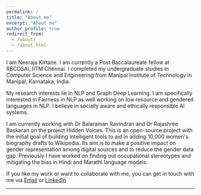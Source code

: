 ```yaml
---
permalink: /
title: "About me"
excerpt: "About me"
author_profile: true
redirect_from: 
  - /about/
  - /about.html
---
```

I am Neeraja Kirtane. I am currently a Post Baccalaureate fellow at RBCDSAI, IITM Chennai. I completed my undergraduate studies in Computer Science and Engineering from Manipal Institute of Technology in Manipal, Karnataka, India.
<br>

My research interests lie in NLP and Graph Deep Learning. I am specifically interested in Fairness in NLP as well working on low resource and gendered languages in NLP. I believe in socially aware and ethically responsible AI systems. 
<br>

I am currently working with Dr Balaraman Ravindran and Dr Rajashree Baskaran on the project Hidden Voices. This is an open-source project with the initial goal of building intelligent tools to aid in adding 10,000 women's biography drafts to Wikipedia. Its aim is to make a positive impact on gender representation among digital sources and to reduce the gender data gap. Previously I have worked on finding out occupational stereotypes and mitigating the bias in Hindi and Marathi language models.

If you like my work or want to collaborate with me, you can get in touch with me via [Email](kirtane.neeraja@gmail.com) or [LinkedIn](https://www.linkedin.com/in/neeraja-kirtane-16353b2a/)

<!-- I am Neeraja Kirtane, a final year undergrad student at Manipal Institute of Technology, Manipal. Currently I am interning at the Robert Bosch Centre for Data Science and Artifical Intelligence(RBCDSAI) at IIT Chennai, where I am working on graph DL. I am very passionate about Technology and Maths and love to learn new things. Previously I have worked on finding and mitigating gender bias from text data. I have specifically worked in Hindi and Marathi languages to address this gender bias issue. I strongly believe that technology should not be just restricted to English speakers and should be available to all. Also, these systems should be free from bias of all forms. \
If you like my work or want to collaborate with me, you can get in touch with me via [Email](kirtane.neeraja@gmail.com) or [LinkedIn](https://www.linkedin.com/in/neeraja-kirtane-16353b2a/) -->

<!-- Hello, I'm am currently a student at [Georgia Institute of Technology](https://www.gatech.edu/) pursuing my [MS in Computer Science](https://www.cc.gatech.edu/degree-programs/master-science-computer-science). I completed my undergraduate studies in Computer and Communication Engineering at [Manipal Institute of Technology](https://manipal.edu/mit.html) in Manipal, Karnataka, India. 
<br>

My research interests are in the field of Computer Vision, Continual Learning, Zero-Shot Learning, Semi/Self-supervised Learning and NLP. Solving deep learning problems using a limited (ideally zero) amount of data is what piques my interest. 
<br>

Prior to this I have worked as a research assistant at the Aritificial Intelligence and Robotics Lab, Indian Institute of Science, Bangalore, India in the field of Continual Zero-Shot Learning. I have also worked as a AI Developer at Project MANAS working on their self-driving car and later as a AI Researcher at Research Society Manipal where I primarily worked in developing AI solutions in low resource scenarios. 
<br>

During my free time I try to stream research paper explanations on my [YouTube channel](https://youtube.com/c/SahilKhose). 
The [Talks section](https://sahilkhose.github.io/talks/) include the explanations presented by me.
The [Feed section](https://sahilkhose.github.io/feed/) **[New]** includes some of the ideas I find interesting across the web. 
<br>

I am always open to research collaborations, so if you want to discuss projects that I have worked on or a potential collaboration, feel free to drop a mail at sahil(dot)khose(at)gatech(dot)edu. Check out my work in my [CV](https://sahilkhose.github.io/files/Sahil_Khose.pdf).  -->


---
<!-- ## Recent Updates
[ 🌟: Important | 💡: Research Paper | 🎬: YouTube Video | 📆: Miscellaneous ]

- 🌟 Aug 22, 2022: I begin my graduate studies at Georgia Tech. Hoping to reach new limits. 

- 💡 Jun 23, 2022: Our paper - [An Efficient Modern Baseline for FloodNet VQA](https://arxiv.org/abs/2205.15025) is accepted in the [New In ML workshop](https://ablacan.github.io/NewInML2022_ICML/) at ICML 2022! [🌟 Update: Best Paper Award!]

- 💡 Apr 5, 2022: Our paper - [Transformer based ensemble for emotion detection](https://arxiv.org/abs/2203.11899) is accepted in the [WASSA workshop](https://wassa-workshop.github.io/) at ACL 2022!

- 🌟 Apr 4, 2022: Admitted to the [MS CS](https://www.cc.gatech.edu/degree-programs/master-science-computer-science) program of [Georgia Tech](https://www.gatech.edu/) for Fall 2022!

- 💡 Mar 22, 2022: Our pre-print - [Transformer based ensemble for emotion detection](https://arxiv.org/abs/2203.11899) is made public on arxiv.

- 🎬 Feb 4, 2022: Released our 18th stream on YouTube, having [Ankita Ghosh](https://ankitaghosh9.github.io/) present to us her amazing paper titled [IS-CAM: Integrated Score-CAM for axiomatic-based explanations](https://www.youtube.com/watch?v=26X-HoPCD1Y).

-  🎬	Jan 30, 2022: Released our 17th stream on YouTube - a amazing paper on [Open World Object Detection](https://www.youtube.com/watch?v=UKX93Yd1o-8).

- 📆 Oct 25, 2021: Adding another [feed blog](https://sahilkhose.github.io/feed/) answering the question - What is the most beautiful idea about Deep Learning?

- 💡	Oct 23, 2021: Our paper - [Semi-Supervised Classification and Segmentation on High Resolution Aerial Images](https://arxiv.org/abs/2105.08655) is accepted in the [Tackling Climate Change with ML workshop](https://www.climatechange.ai/events/neurips2021.html) at NeurIPS 2021! 🌟All 3 papers accepted in various workshops at NeurIPS 2021!🌟

- 💡	Oct 21, 2021: Our paper - [XCI-Sketch: Extraction of Color Information from Images for Generation of Colored Outlines and Sketches](https://arxiv.org/abs/2108.11554) is accepted in the 1. ML for Creativity and Design, 2. Deep Generative Models and Downstream Applications, 3. CtrlGen: Controllable Generative Modeling in Language and Vision, and 4. New in ML workshop at NeurIPS 2021! 

- 💡	Oct 18, 2021: Our paper - [A Studious Approach to Semi-Supervised Learning](https://arxiv.org/abs/2109.08924) is accepted in the [ICBINB workshop](https://i-cant-believe-its-not-better.github.io/neurips2021/) at NeurIPS 2021!

- 📆	Oct 11, 2021: Added a [Feed section](https://sahilkhose.github.io/feed/) to share interesting insights and ideas that I come across. (Go read it!)

-  🎬	Oct 2, 2021: Released our 16th stream on YouTube - a amazing paper on [Zero-Shot Object Detection (BLC)](https://www.youtube.com/watch?v=JP6SjoLDrkc).

- 💡	Sep 18, 2021: Our pre-print - [A Studious Approach to Semi-Supervised Learning](https://arxiv.org/abs/2109.08924) is made public on arxiv.

- 🎬	Sep 12, 2021: Released our 15th stream on YouTube - very recent Google Research paper [FLAN: Finetuned Language Models are Zero-Shot Learners](https://www.youtube.com/watch?v=QDeYaqdjH0w).

- 🎬	Sep 05, 2021: Released our 14th stream on YouTube - a amazing paper on [Self-Distillation](https://www.youtube.com/watch?v=ugvHJbzhod8).

- 📆	Sep 03, 2021: Fruitpunch AI Hyderabad chapter is made public on [LinkedIn](https://www.linkedin.com/feed/update/urn:li:activity:6839531104295235584/). I am leading the team as the AI Expertise Head.

- 📆	Aug 30, 2021: Published my second blog on [Medium](https://sahilkhose.medium.com/zero-shot-learning-the-seen-the-unseen-and-the-unknown-9e69da125df2) explaining a fundamental concept of Zero-Shot Learning.

- 🎬	Aug 29, 2021: Released our 13th stream on YouTube, having Shruti Jain present to us a amazing paper on [Zero-Shot Object Detection](https://www.youtube.com/watch?v=f-UELOTXlB4).


- 💡 Aug 26, 2021: Our pre-print - [XCI-Sketch: Extraction of Color Information from Images for Generation of Colored Outlines and Sketches](https://arxiv.org/abs/2108.11554) is made public on arxiv. -->